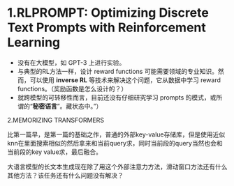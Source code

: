 

# 1.RLPROMPT: Optimizing Discrete Text Prompts with Reinforcement Learning

- 没有在大模型，如 GPT-3 上进行实验。
- 与典型的RL方法一样，设计 reward functions 可能需要领域的专业知识。然而，可以使用 **inverse RL** 等技术来解决这个问题，它从数据中学习 reward functions。（奖励函数是怎么设计的？）
- 就跨模型的可转移性而言，目前还没有仔细研究学习 prompts 的模式，或所谓的“**秘密语言**”。藏状态中。”）

2.MEMORIZING TRANSFORMERS

比第一篇早，是第一篇的基础之作，普通的外部key-value存储库，但是使用近似knn在里面搜索相似的然后拿来和当前query求，同时当前段的query当然也会和当前段的key value求，最后融合。



大语言模型的长文本生成现在除了用这个外部注意力方法，滑动窗口方法还有什么其他方法？该任务还有什么问题没有解决？



